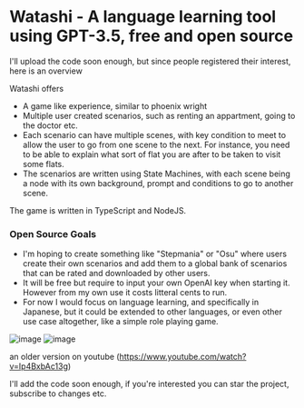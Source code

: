 # Watashi - A language learning tool using GPT-3.5, free and open source

I'll upload the code soon enough, but since people registered their interest, here is an overview

Watashi offers
- A game like experience, similar to phoenix wright
- Multiple user created scenarios, such as renting an appartment, going to the doctor etc.
- Each scenario can have multiple scenes, with key condition to meet to allow the user to go from one scene to the next. For instance, you need to be able to explain what sort of flat you are after to be taken to visit some flats.
- The scenarios are written using State Machines, with each scene being a node with its own background, prompt and conditions to go to another scene.

The game is written in TypeScript and NodeJS.

### Open Source Goals
- I'm hoping to create something like "Stepmania" or "Osu" where users create their own scenarios and add them to a global bank of scenarios that can be rated and downloaded by other users.
- It will be free but require to input your own OpenAI key when starting it. However from my own use it costs litteral cents to run.
- For now I would focus on language learning, and specifically in Japanese, but it could be extended to other languages, or even other use case altogether, like a simple role playing game.


![image](https://github.com/johanlajili/watashi/assets/1099219/24a71054-bb22-4100-a4b3-6908549a9f16)
![image](https://github.com/johanlajili/watashi/assets/1099219/c6a86077-b1d8-4401-a4f9-88c1dd0757f3)


an older version on youtube (https://www.youtube.com/watch?v=Ip4BxbAc13g)

I'll add the code soon enough, if you're interested you can star the project, subscribe to changes etc.
